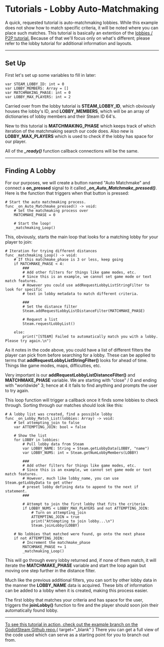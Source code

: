 # Tutorials - Lobby Auto-Matchmaking

A quick, requested tutorial is auto-matchmaking lobbies. While this example does not show how to match specific criteria, it will be noted where you can place such matches. This tutorial is basically an extention of the [lobbies / P2P tutorial.](/tutorials/lobbies_p2p/) Because of that we'll focus only on what's different; please refer to the lobby tutorial for additional information and layouts.

---

## Set Up

First let's set up some variables to fill in later:

````
var STEAM_LOBBY_ID: int = 0
var LOBBY_MEMBERS: Array = []
var MATCHMAKING_PHASE: int = 0
var LOBBY_MAX_PLAYERS: int = 2
````

Carried over from the lobby tutorial is **STEAM_LOBBY_ID**, which obviously houses the lobby's ID, and **LOBBY_MEMBERS**, which will be an array of dictionaries of lobby members and their Steam ID 64's.

New to this tutorial is **MATCHMAKING_PHASE** which keeps track of which iteration of the matchmaking search our code does.  Also new is **LOBBY_MAX_PLAYERS** which is used to check if the lobby has space for our player.

All of the ***_ready()*** function callback connections will be the same.

---

## Finding A Lobby
For our purposes, we will create a button named "Auto Matchmake" and connect a **on_pressed** signal to it called ***_on_Auto_Matchmake_pressed()***.  Here is the function that triggers when that button is pressed:

````
# Start the auto matchmaking process.
func _on_Auto_Matchmake_pressed() -> void:
	# Set the matchmaking process over
	MATCHMAKE_PHASE = 0

	# Start the loop!
	_matchmaking_Loop()
````			

This, obviously, starts the main loop that looks for a matching lobby for your player to join:

````
# Iteration for trying different distances
func _matchmaking_Loop() -> void:
	# If this matchmake_phase is 3 or less, keep going
	if MATCHMAKE_PHASE < 4:
		###
		# Add other filters for things like game modes, etc.
		# Since this is an example, we cannot set game mode or text match features.
		# However you could use addRequestLobbyListStringFilter to look for specific
		# text in lobby metadata to match different criteria.

		###
		# Set the distance filter
		Steam.addRequestLobbyListDistanceFilter(MATCHMAKE_PHASE)

		# Request a list
		Steam.requestLobbyList()

	else:
		print("[STEAM] Failed to automatically match you with a lobby. Please try again.\n")
````

As it notes in the code above, you could have a list of different filters the player can pick from before searching for a lobby. These can be applied to terms that **addRequestLobbyListStringFilter()** looks for ahead of time. Things like game modes, maps, difficulties, etc.

Very important is our **addRequestLobbyListDistanceFilter()** and **MATCHMAKE_PHASE** variable. We are starting with "close" / 0 and ending with "worldwide" 3; hence at 4 it fails to find anything and prompts the user to try again.

This loop function will trigger a callback once it finds some lobbies to check through. Sorting through our matches should look like this:

````
# A lobby list was created, find a possible lobby
func _on_Lobby_Match_List(lobbies: Array) -> void:
	# Set attempting_join to false
	var ATTEMPTING_JOIN: bool = false

	# Show the list 
	for LOBBY in lobbies:
		# Pull lobby data from Steam
		var LOBBY_NAME: String = Steam.getLobbyData(LOBBY, "name")
		var LOBBY_NUMS: int = Steam.getNumLobbyMembers(LOBBY)

		###
		# Add other filters for things like game modes, etc.
		# Since this is an example, we cannot set game mode or text match features.
		# However, much like lobby_name, you can use Steam.getLobbyData to get other
		# preset lobby defining data to append to the next if statement.
		###

		# Attempt to join the first lobby that fits the criteria
		if LOBBY_NUMS < LOBBY_MAX_PLAYERS and not ATTEMPTING_JOIN:
			# Turn on attempting_join
			ATTEMPTING_JOIN = true
			print("Attempting to join lobby...\n")
			Steam.joinLobby(LOBBY)

	# No lobbies that matched were found, go onto the next phase
	if not ATTEMPTING_JOIN:
		# Increment the matchmake_phase
		MATCHMAKE_PHASE += 1
		_matchmaking_Loop()
````

This will go through every lobby returned and, if none of them match, it will iterate the **MATCHMAKE_PHASE** variable and start the loop again but moving one step further in the distance filter.

Much like the previous additional filters, you can sort by other lobby data in the manner the **LOBBY_NAME** data is acquired. These bits of information can be added to a lobby when it is created, making this process easier.

The first lobby that matches your criteria and has space for the user, triggers the **joinLobby()** function to fire and the player should soon join their automatically found lobby.

---

[To see this tutorial in action, check out the example branch on the GodotSteam Github repo.](https://github.com/Gramps/GodotSteam/tree/example){ target="_blank" } There you can get a full view of the code used which can serve as a starting point for you to branch out from.